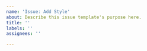 ```yaml
---
name: 'Issue: Add Style'
about: Describe this issue template's purpose here.
title: ''
labels: ''
assignees: ''

---
```



